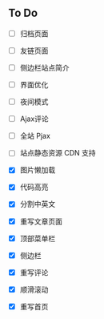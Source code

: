 ## To Do


- [ ] 归档页面
- [ ] 友链页面
- [ ] 侧边栏站点简介
- [ ] 界面优化
- [ ] 夜间模式
- [ ] Ajax评论
- [ ] 全站 Pjax
- [ ] 站点静态资源 CDN 支持
- [x] 图片懒加载
- [x] 代码高亮
- [x] 分割中英文
- [x] 重写文章页面
- [x] 顶部菜单栏
- [x] 侧边栏
- [x] 重写评论
- [x] 顺滑滚动
- [x] 重写首页



